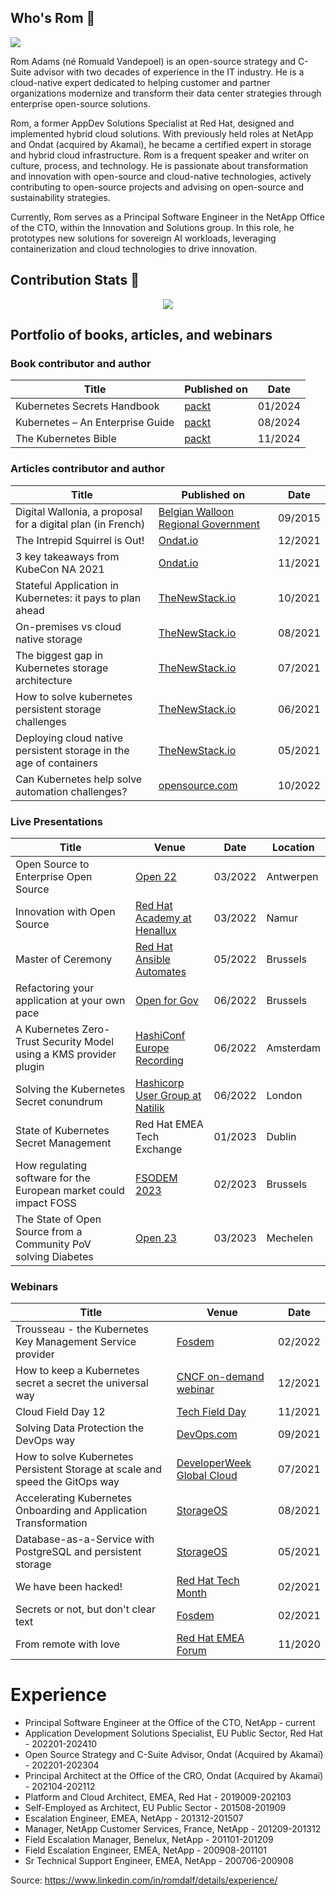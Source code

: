 
## Who's Rom 👋 
 <a href="https://www.linkedin.com/in/romdalf/"> <img src="https://img.shields.io/badge/LinkedIn-Connect-blue" /></a> 

Rom Adams (né Romuald Vandepoel) is an open-source strategy and C-Suite advisor with two decades of experience in the IT industry. He is a cloud-native expert dedicated to helping customer and partner organizations modernize and transform their data center strategies through enterprise open-source solutions.  

Rom, a former AppDev Solutions Specialist at Red Hat, designed and implemented hybrid cloud solutions. With previously held roles at NetApp and Ondat (acquired by Akamai), he became a certified expert in storage and hybrid cloud infrastructure. Rom is a frequent speaker and writer on culture, process, and technology. He is passionate about transformation and innovation with open-source and cloud-native technologies, actively contributing to open-source projects and advising on open-source and sustainability strategies.   

Currently, Rom serves as a Principal Software Engineer in the NetApp Office of the CTO, within the Innovation and Solutions group. In this role, he prototypes new solutions for sovereign AI workloads, leveraging containerization and cloud technologies to drive innovation.

## Contribution Stats 🔭

<p align="center">
  <a href="https://github.com/anuraghazra/github-readme-stats"> 
    <img src="https://github-readme-stats.vercel.app/api?username=romdalf&theme=vision-friendly-dark" /> 
  </a>
</p>

## Portfolio of books, articles, and webinars

### Book contributor and author
|Title|Published on|Date|
|-----|------------|----|
|Kubernetes Secrets Handbook |[packt](https://www.packtpub.com/en-us/product/kubernetes-secrets-handbook-9781805127154) | 01/2024
|Kubernetes – An Enterprise Guide | [packt](https://www.packtpub.com/en-us/product/kubernetes-an-enterprise-guide-9781835081754) | 08/2024
|The Kubernetes Bible | [packt](https://www.packtpub.com/en-us/product/the-kubernetes-bible-9781835468241) | 11/2024


### Articles contributor and author
|Title|Published on|Date|
|-----|------------|----|
|Digital Wallonia, a proposal for a digital plan (in French)|[Belgian Walloon Regional Government](https://content.digitalwallonia.be/post/20180322085717/Plan-du-Num%C3%A9rique_Rapport-du-Conseil-du-Num%C3%A9rique_VF.pdf)|09/2015|
|The Intrepid Squirrel is Out!|[Ondat.io](https://www.ondat.io/blog/the-intrepid-squirrel-is-out)|12/2021|
|3 key takeaways from KubeCon NA 2021|[Ondat.io](https://www.ondat.io/blog/top-3-key-takeaway-from-kubecon-na-2021)|11/2021|
|Stateful Application in Kubernetes: it pays to plan ahead|[TheNewStack.io](https://thenewstack.io/why-plan-stateful-application-storage/)|10/2021|
|On-premises vs cloud native storage|[TheNewStack.io](https://thenewstack.io/on-premises-vs-cloud-native-storage/)|08/2021|
|The biggest gap in Kubernetes storage architecture|[TheNewStack.io](https://thenewstack.io/whats-the-biggest-gap-in-kubernetes-storage-architecture/)|07/2021|
|How to solve kubernetes persistent storage challenges|[TheNewStack.io](https://thenewstack.io/how-to-solve-kubernetes-persistent-storage-challenges/)|06/2021|
|Deploying cloud native persistent storage in the age of containers|[TheNewStack.io](https://thenewstack.io/deploying-cloud-native-persistent-storage-in-the-age-of-containers/)|05/2021|
|Can Kubernetes help solve automation challenges?|[opensource.com](https://opensource.com/article/22/10/kubernetes-solve-automation-challenges)|10/2022


### Live Presentations
|Title|Venue|Date|Location|
|-----|----|----|--------|
|Open Source to Enterprise Open Source|[Open 22](https://kangaroot.net/events/open22)|03/2022|Antwerpen|
|Innovation with Open Source|[Red Hat Academy at Henallux](https://www.redhat.com/en/events/red-hat-academy-session-belgium)|03/2022|Namur|
|Master of Ceremony|[Red Hat Ansible Automates](https://events.redhat.com/profile/form/index.cfm?PKformID=0x540285abcd#agenda)|05/2022|Brussels|
|Refactoring your application at your own pace|[Open for Gov](https://kangaroot.net/events/open-gov)|06/2022|Brussels|
|A Kubernetes Zero-Trust Security Model using a KMS provider plugin|[HashiConf Europe Recording](https://www.youtube.com/watch?v=L3CZRffwa9I)|06/2022|Amsterdam|
|Solving the Kubernetes Secret conundrum|[Hashicorp User Group at Natilik](https://www.meetup.com/London-HashiCorp-User-Group/events/285864430/)|06/2022|London|
|State of Kubernetes Secret Management | Red Hat EMEA Tech Exchange | 01/2023 | Dublin | 
|How regulating software for the European market could impact FOSS | [FSODEM 2023](https://fosdem.org/2023/schedule/event/cyber_resilience/) |02/2023| Brussels|
|The State of Open Source from a Community PoV solving Diabetes | [Open 23](https://kangaroot.net/events/open23)| 03/2023| Mechelen |


### Webinars
|Title|Venue|Date|
|-----|----|----|
Trousseau - the Kubernetes Key Management Service provider|[Fosdem](https://fosdem.org/2022/schedule/event/security_trousseau/)|02/2022|
How to keep a Kubernetes secret a secret the universal way|[CNCF on-demand webinar](https://www.youtube.com/watch?v=c2yMlNvhf5U&t)|12/2021|
Cloud Field Day 12|[Tech Field Day](https://techfieldday.com/appearance/ondat-presents-at-cloud-field-day-12/)|11/2021|
Solving Data Protection the DevOps way|[DevOps.com](https://webinars.devops.com/solving-data-protection-the-devops-way)|09/2021|
How to solve Kubernetes Persistent Storage at scale and speed the GitOps way|[DeveloperWeek Global Cloud](https://emamo.com/event/developerweek-global-cloud-2021/r/speaker/romuald-vandepoel)|07/2021|
Accelerating Kubernetes Onboarding and Application Transformation|[StorageOS](https://info.ondat.io/accelerating-kubernetes-onboarding-and-application-transformation-on-demand)|08/2021|
Database-as-a-Service with PostgreSQL and persistent storage|[StorageOS](https://info.ondat.io/on-demand-webinar-database-as-a-service-with-postgresql-and-persistent-storage-download)|05/2021|
We have been hacked!|[Red Hat Tech Month](https://www.youtube.com/watch?v=NhleEdvAI_Y)|02/2021|
Secrets or not, but don't clear text|[Fosdem](https://archive.fosdem.org/2021/schedule/event/kubernetes_secret_management/)|02/2021|
From remote with love|[Red Hat EMEA Forum](https://www.redhat.com/en/forums/emea/benelux-track)|11/2020|


# Experience

* Principal Software Engineer at the Office of the CTO, NetApp - current
* Application Development Solutions Specialist, EU Public Sector, Red Hat - 202201-202410
* Open Source Strategy and C-Suite Advisor, Ondat (Acquired by Akamaï) - 202201-202304
* Principal Architect at the Office of the CRO, Ondat (Acquired by Akamaï) - 202104-202112
* Platform and Cloud Architect, EMEA, Red Hat - 2019009-202103
* Self-Employed as Architect, EU Public Sector - 201508-201909
* Escalation Engineer, EMEA, NetApp - 201312-201507
* Manager, NetApp Customer Services, France, NetApp - 201209-201312
* Field Escalation Manager, Benelux, NetApp - 201101-201209
* Field Escalation Engineer, EMEA, NetApp - 200908-201101
* Sr Technical Support Engineer, EMEA, NetApp - 200706-200908

Source: https://www.linkedin.com/in/romdalf/details/experience/


